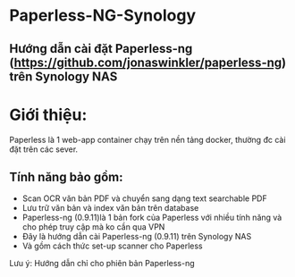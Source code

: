 # Paperless-NG-Synology

## Hướng dẫn cài đặt Paperless-ng (https://github.com/jonaswinkler/paperless-ng) trên Synology NAS

# Giới thiệu:
Paperless là 1 web-app container chạy trên nền tảng docker, thường đc cài đặt trên các sever.


## Tính năng bảo gồm:


- Scan OCR văn bản PDF và chuyển sang dạng text searchable PDF
- Lưu trữ văn bản và index văn bản trên database
- Paperless-ng (0.9.11)là 1 bản fork của Paperless với nhiều tính năng và cho phép truy cập mà ko cần qua VPN
- Đây là hướng dẫn cài Paperless-ng (0.9.11) trên Synology NAS
- Và gồm cách thức set-up scanner cho Paperless

Lưu ý: Hướng dẫn chỉ cho phiên bản Paperless-ng 

